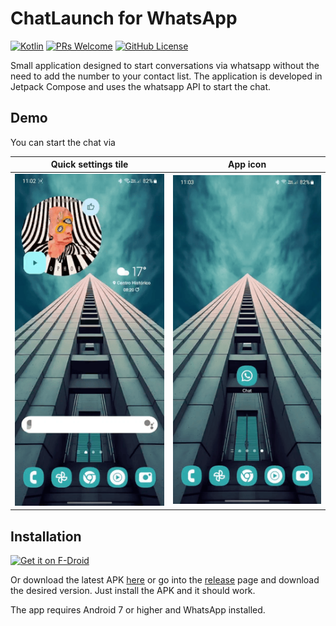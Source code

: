 # ChatLaunch for WhatsApp
[![Kotlin](https://img.shields.io/badge/kotlin-2.0.0-blue.svg?logo=kotlin)](http://kotlinlang.org)
[![PRs Welcome](https://img.shields.io/badge/PRs-welcome-brightgreen.svg)](https://github.com/theolm/WhatsAppNoContact/pulls)
[![GitHub License](https://img.shields.io/badge/license-MIT-blue.svg?style=flat)](https://opensource.org/licenses/MIT)

Small application designed to start conversations via whatsapp without the need to add the number to your contact list.
The application is developed in Jetpack Compose and uses the whatsapp API to start the chat.




## Demo

You can start the chat via

Quick settings tile            |  App icon
:-----------------------------:|:-------------------------:
![Demo1](extras/preview1.gif)  |  ![Demo2](extras/preview2.gif)

## Installation

[<img src="https://fdroid.gitlab.io/artwork/badge/get-it-on.png"
     alt="Get it on F-Droid"
     height="80">](https://f-droid.org/packages/dev.theolm.wwc/)

Or download the latest APK [here](https://github.com/theolm/WhatsAppNoContact/releases/latest/download/app-release.apk) or go into the [release](https://github.com/theolm/WhatsAppNoContact/releases/latest/) page and download the desired version. Just install the APK and it should work.

The app requires Android 7 or higher and WhatsApp installed.
